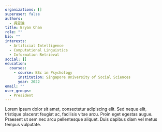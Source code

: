 ```yaml
---
organizations: []
superuser: false
authors:
  - 吳恩達
title: Bryan Chan
role: ""
bio: ""
interests:
  - Artificial Intelligence
  - Computational Linguistics
  - Information Retrieval
social: []
education:
  courses:
    - course: BSc in Psychology
      institution: Singapore University of Social Sciences
      year: 2022
email: ""
user_groups:
  - President
---
```

Lorem ipsum dolor sit amet, consectetur adipiscing elit. Sed neque elit, tristique placerat feugiat ac, facilisis vitae arcu. Proin eget egestas augue. Praesent ut sem nec arcu pellentesque aliquet. Duis dapibus diam vel metus tempus vulputate.